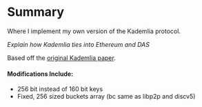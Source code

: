 # Summary
Where I implement my own version of the Kademlia protocol.

*Explain how Kademlia ties into Ethereum and DAS*


Based off the [original Kademlia paper](https://pdos.csail.mit.edu/~petar/papers/maymounkov-kademlia-lncs.pdf).

#### Modifications Include:
- 256 bit instead of 160 bit keys
- Fixed, 256 sized buckets array (bc same as libp2p and discv5)